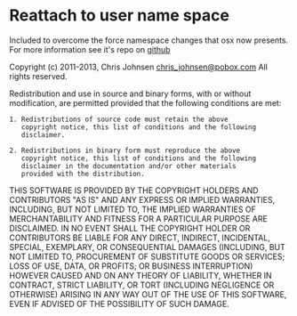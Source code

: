 # Reattach to user name space

Included to overcome the force namespace changes that osx now presents.
For more information see it's repo on 
[github](https://github.com/ChrisJohnsen/tmux-MacOSX-pasteboard)
  
Copyright (c) 2011-2013, Chris Johnsen <chris_johnsen@pobox.com>
All rights reserved.

Redistribution and use in source and binary forms, with or without
modification, are permitted provided that the following conditions
are met:

    1. Redistributions of source code must retain the above
       copyright notice, this list of conditions and the following
       disclaimer.

    2. Redistributions in binary form must reproduce the above
       copyright notice, this list of conditions and the following
       disclaimer in the documentation and/or other materials
       provided with the distribution.

THIS SOFTWARE IS PROVIDED BY THE COPYRIGHT HOLDERS AND CONTRIBUTORS
"AS IS" AND ANY EXPRESS OR IMPLIED WARRANTIES, INCLUDING, BUT NOT
LIMITED TO, THE IMPLIED WARRANTIES OF MERCHANTABILITY AND FITNESS
FOR A PARTICULAR PURPOSE ARE DISCLAIMED. IN NO EVENT SHALL THE
COPYRIGHT HOLDER OR CONTRIBUTORS BE LIABLE FOR ANY DIRECT, INDIRECT,
INCIDENTAL, SPECIAL, EXEMPLARY, OR CONSEQUENTIAL DAMAGES (INCLUDING,
BUT NOT LIMITED TO, PROCUREMENT OF SUBSTITUTE GOODS OR SERVICES;
LOSS OF USE, DATA, OR PROFITS; OR BUSINESS INTERRUPTION) HOWEVER
CAUSED AND ON ANY THEORY OF LIABILITY, WHETHER IN CONTRACT, STRICT
LIABILITY, OR TORT (INCLUDING NEGLIGENCE OR OTHERWISE) ARISING IN
ANY WAY OUT OF THE USE OF THIS SOFTWARE, EVEN IF ADVISED OF THE
POSSIBILITY OF SUCH DAMAGE.

